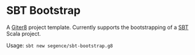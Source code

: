 SBT Bootstrap
=============

A [Giter8](http://www.foundweekends.org/giter8) project template.
Currently supports the bootstrapping of a [SBT](https://www.scala-sbt.org/) Scala project.

Usage: `sbt new segence/sbt-bootstrap.g8`
